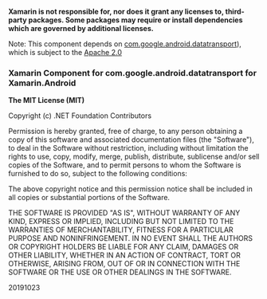 **Xamarin is not responsible for, nor does it grant any licenses to, third-party packages. 
Some packages may require or install dependencies which are governed by additional 
licenses.**

Note: This component depends on [com.google.android.datatransport](https://mvnrepository.com/artifact/com.google.android.datatransport)), 
which is subject to the [Apache 2.0](http://www.apache.org/licenses/LICENSE-2.0.txt)

### Xamarin Component for com.google.android.datatransport for Xamarin.Android

**The MIT License (MIT)**

Copyright (c) .NET Foundation Contributors

Permission is hereby granted, free of charge, to any person obtaining a copy of this software 
and associated documentation files (the "Software"), to deal in the Software without restriction, 
including without limitation the rights to use, copy, modify, merge, publish, distribute, sublicense and/or sell copies of the Software, and to permit persons to whom the Software is furnished to do so,
 subject to the following conditions:

The above copyright notice and this permission notice shall be included in all copies or substantial 
portions of the Software.

THE SOFTWARE IS PROVIDED "AS IS", WITHOUT WARRANTY OF ANY KIND, EXPRESS OR IMPLIED, INCLUDING BUT 
NOT LIMITED TO THE WARRANTIES OF MERCHANTABILITY, FITNESS FOR A PARTICULAR PURPOSE AND 
NONINFRINGEMENT. IN NO EVENT SHALL THE AUTHORS OR COPYRIGHT HOLDERS BE LIABLE FOR ANY CLAIM, DAMAGES 
OR OTHER LIABILITY, WHETHER IN AN ACTION OF CONTRACT, TORT OR OTHERWISE, ARISING FROM, OUT OF OR IN 
CONNECTION WITH THE SOFTWARE OR THE USE OR OTHER DEALINGS IN THE SOFTWARE.

20191023

